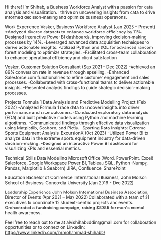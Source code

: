 Hi there! I'm Shihab, a Business Workforce Analyst with a passion for data analysis and visualization. I thrive on uncovering insights from data to drive informed decision-making and optimize business operations.

Work Experience
Vosker, Business Workforce Analyst (Jan 2023 – Present)
*Analyzed diverse datasets to enhance workforce efficiency by 11%.
-Designed interactive Power BI dashboards, improving decision-making processes by 14%.
-Leveraged advanced data acquisition techniques to derive actionable insights.
-Utilized Python and SQL for advanced random forest modeling to optimize strategies.
-Facilitated cross-team collaboration to enhance operational efficiency and client satisfaction.
 
Vosker, Customer Solution Consultant (Sep 2021 – Dec 2022)
-Achieved an 89% conversion rate in revenue through upselling.
-Enhanced Salesforce.com functionalities to refine customer engagement and sales processes.
-Collaborated with cross-functional teams to deliver actionable insights.
-Presented analysis findings to guide strategic decision-making processes.


Projects
Formula 1 Data Analysis and Predictive Modelling Project (Feb 2024)
-Analyzed Formula 1 race data to uncover insights into driver performance and race outcomes.
-Conducted exploratory data analysis (EDA) and built predictive models using Python and machine learning algorithms.
-Communicated findings through effective data visualization using Matplotlib, Seaborn, and Plotly.
-Sporting Data Insights: Extreme Sports Equipment Analysis, ExcursionX (Oct 2023)
-Utilized Power BI to analyze data in the extreme sports equipment industry for data-driven decision-making.
-Designed an interactive Power BI dashboard for visualizing KPIs and essential metrics.



Technical Skills
Data Modelling
Microsoft Office (Word, PowerPoint, Excel)
Salesforce, Google Workspace
Power BI, Tableau
SQL, Python (Numpy, Pandas, Matplotlib & Seaborn)
JIRA, Confluence, SharePoint



Education
Bachelor of Commerce: International Business, John Molson School of Business, Concordia University (Jan 2019 - Dec 2022)



Leadership Experience
John Molson International Business Association, Director of Events (Apr 2021 – May 2022)
Collaborated with a team of 21 executives to coordinate 12 student-centric projects and events.
Orchestrated a fundraising campaign, raising $8985 for men's mental health awareness.

Feel free to reach out to me at alvishihabuddin@gmail.com for collaboration opportunities or to connect on LinkedIn: https://www.linkedin.com/in/mohammad-shihabb/
